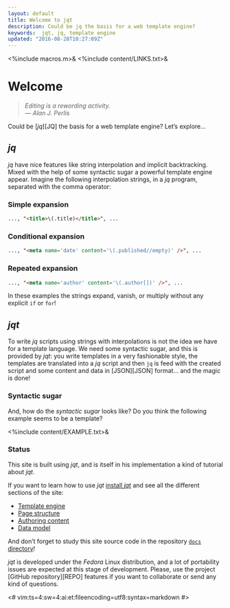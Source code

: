 ```yaml
---
layout: default
title: Welcome to jqt
description: Could be jq the basis for a web template engine?
keywords:  jqt, jq, template engine
updated: "2016-08-28T10:27:09Z"
---
```

<%include macros.m>&
<%include content/LINKS.txt>&

# Welcome

> _Editing is a rewording activity._\
> — _Alan J. Perlis_

Could be [_jq_][JQ] the basis for a web template engine?
Let’s explore&hellip;

## _jq_

_jq_ have nice features like string interpolation and implicit backtracking.
Mixed with the help of some syntactic sugar a powerful template engine appear.
Imagine the following interpolation strings, in a _jq_ program,
separated with the comma operator:

### Simple expansion

```html
..., "<title>\(.title)</title>", ...
```

### Conditional expansion

```html
..., "<meta name='date' content='\(.published//empty)' />", ...
```

### Repeated expansion

```html
..., "<meta name='author' content='\(.author[])' />", ...
```

In these examples the strings expand, vanish, or multiply without any
explicit `if` or `for`!

## _jqt_

To write _jq_ scripts using strings with interpolations is not the idea we have
for a template language. We need some syntactic sugar, and this is provided by
_jqt_: you write templates in a very fashionable style, the templates
are translated into a _jq_ script and then `jq` is feed with the created
script and some content and data in [JSON][JSON] format&hellip; and the magic is done!

### Syntactic sugar

And, how do the _syntactic sugar_ looks like?  Do you think the following
example seems to be a template?

<%include content/EXAMPLE.txt>&

### Status

This site is built using _jqt_, and is itself in his implementation a kind of
tutorial about _jqt_.

If you want to learn how to use _jqt_ [install _jqt_](./engine.html#installation) and
see all the different sections of the site:

* [Template engine](./engine.html)
* [Page structure](./structure.html)
* [Authoring content](./content.html)
* [Data model](./data.html)

And don’t forget to study this site source code in the repository
[`docs` directory](https://github.com/fadado/jqt/tree/master/docs)!

_jqt_ is developed under the _Fedora_ Linux
distribution, and a lot of portability issues are expected at this stage of
development. Please, use the project [GitHub repository][REPO] features if you
want to collaborate or send any kind of questions.

<#
vim:ts=4:sw=4:ai:et:fileencoding=utf8:syntax=markdown
#>
